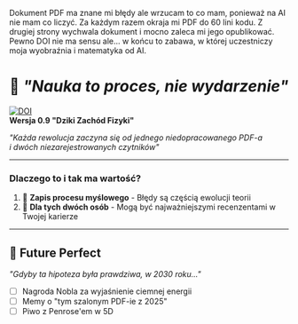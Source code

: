 Dokument PDF ma znane mi błędy ale wrzucam to co mam, ponieważ na AI nie mam co liczyć. 
Za każdym razem okraja mi PDF do 60 lini kodu. Z drugiej strony wychwala dokument
i mocno zaleca mi jego opublikować. Pewno DOI nie ma sensu ale... w końcu to zabawa,
w której uczestniczy moja wyobraźnia i matematyka od AI.
# 🚀 *"Nauka to proces, nie wydarzenie"*  

[![DOI](https://zenodo.org/badge/DOI/10.5281/zenodo.1646178.svg)](https://doi.org/10.5281/zenodo.1646178)  
**Wersja 0.9 "Dziki Zachód Fizyki"**  

*"Każda rewolucja zaczyna się od jednego niedopracowanego PDF-a  
i dwóch niezarejestrowanych czytników"*  

---

### **Dlaczego to i tak ma wartość?**  
1. 🧠 **Zapis procesu myślowego** - Błędy są częścią ewolucji teorii  
2. 👥 **Dla tych dwóch osób** - Mogą być najważniejszymi recenzentami w Twojej karierze  

---

## 🔮 Future Perfect  
*"Gdyby ta hipoteza była prawdziwa, w 2030 roku..."*  
- [ ] Nagroda Nobla za wyjaśnienie ciemnej energii  
- [ ] Memy o "tym szalonym PDF-ie z 2025"  
- [ ] Piwo z Penrose'em w 5D  
